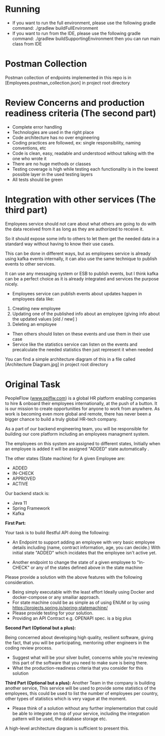 # Running
- If you want to run the full environment, please use the following gradle command: ./gradlew buildFullEnvironment
- If you want to run from the IDE, please use the following gradle command: ./gradlew buildSupportingEnvironment then you can run main class from IDE 

# Postman Collection
Postman collection of endpoints implemented in this repo is in [Employees.postman_collection.json] in project root directory 

# Review Concerns and production readiness criteria (The second part)
- Complete error handling
- Technologies are used in the right place 
- Code architecture has no over engineering 
- Coding practices are followed, ex: single responsibility, naming conventions, etc
- Code is clean, easy, readable and understood without talking with the one who wrote it
- There are no huge methods or classes
- Testing coverage is high while testing each functionality is in the lowest possible layer in the used testing layers
- All tests should be green

# Integration with other services (The third part)
Employees service should not care about what others are going to do with the data received from it as long as they are authorized to receive it.

So it should expose some info to others to let them get the needed data in a standard way without having to know their use cases.

This can be done in different ways, but as employees service is already using kafka events internally, 
it can also use the same technique to publish events to other services. 

It can use any messaging system or ESB to publish events, but I think kafka can be a perfect choice as it is already integrated and services the purpose nicely.

- Employees service can publish events about updates happen in employees data like:

1. Creating new employee
2. Updating one of the published info about an employee (giving info about the updated values [old / new] )
3. Deleting an employee

- Then others should listen on these events and use them in their use case
- Service like the statistics service can listen on the events and precalculate the needed statistics then just represent it when needed

You can find a simple architecture diagram of this in a file called [Architecture Diagram.jpg] in project root directory

# Original Task
PeopleFlow (www.pplflw.com) is a global HR platform enabling companies to hire & onboard their employees internationally, at the push of a button. It is our mission to create opportunities for anyone to work from anywhere. As work is becoming even more global and remote, there has never been a bigger chance to build a truly global HR-tech company.

As a part of our backend engineering team, you will be responsible for building our core platform including an  employees managment system.

The employees on this system are assigned to different states, Initially when an employee is added it will be assigned "ADDED" state automatically .

The other states (State machine) for A given Employee are:
- ADDED
- IN-CHECK
- APPROVED
- ACTIVE

Our backend stack is:
- Java 11
- Spring Framework
- Kafka

**First Part:**

Your task is to build  Restful API doing the following:
- An Endpoint to support adding an employee with very basic employee details including (name, contract information, age, you can decide.) With initial state "ADDED" which incidates that the employee isn't active yet.

- Another endpoint to change the state of a given employee to "In-CHECK" or any of the states defined above in the state machine

Please provide a solution with the  above features with the following consideration.

- Being simply executable with the least effort Ideally using Docker and docker-compose or any smailiar approach.
- For state machine could be as simple as of using ENUM or by using https://projects.spring.io/spring-statemachine/
- Please provide testing for your solution.
- Providing an API Contract e.g. OPENAPI spec. is a big plus

**Second Part (Optional but a plus):**

Being concerned about developing high quality, resilient software, giving the fact, that you will be participating, mentoring other engineers in the coding review process.

- Suggest what will be your silver bullet, concerns while you're reviewing this part of the software that you need to make sure is being there.
- What the production-readiness criteria that you consider for this solution

**Third Part (Optional but a plus):**
Another Team in the company is building another service, This service will be used to provide some statistics of the employees, this could be used to list the number of employees per country, other types of statistics which is very vague at the moment.

- Please think of a solution without any further implementation that could be able to integrate on top of your service, including the integration pattern will be used, the database storage etc.

A high-level architecture diagram is sufficient to present this.
